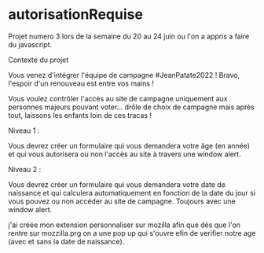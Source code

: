 # autorisationRequise

Projet numero 3 lors de la semaine du 20 au 24 juin ou l'on a appris a faire du javascript. 

Contexte du projet

Vous venez d'intégrer l'équipe de campagne #JeanPatate2022 ! Bravo, l'espoir d'un renouveau est entre vos mains !

Vous voulez contrôler l'accès au site de campagne uniquement aux personnes majeurs pouvant voter... drôle de choix de campagne mais après tout, laissons les enfants loin de ces tracas !

Niveau 1 :

Vous devrez créer un formulaire qui vous demandera votre âge (en année) et qui vous autorisera ou non l'accès au site à travers une window alert.

Niveau 2 :

Vous devrez créer un formulaire qui vous demandera votre date de naissance et qui calculera automatiquement en fonction de la date du jour si vous pouvez ou non accéder au site de campagne. Toujours avec une window alert.





j'ai créée mon extension personnaliser sur mozilla afin que dés que l'on rentre sur mozzilla.prg on a une pop up qui s'ouvre efin de verifier notre age (avec et sans la date de naissance).
